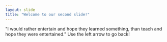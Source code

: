 ```yaml
---
layout: slide
title: "Welcome to our second slide!"
---
```

"I would rather entertain and hope they learned something, than teach and hope they were entertained."
Use the left arrow to go back!
